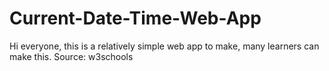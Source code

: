 # Current-Date-Time-Web-App

Hi everyone, this is a relatively simple web app to make, many learners can make this. Source: w3schools
